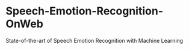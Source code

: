 # Speech-Emotion-Recognition-OnWeb
 State-of-the-art of Speech Emotion Recognition with Machine Learning
